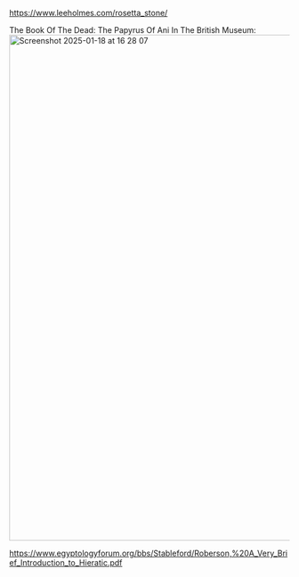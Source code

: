 https://www.leeholmes.com/rosetta_stone/

The Book Of The Dead: The Papyrus Of Ani In The British Museum:
<img width="909" alt="Screenshot 2025-01-18 at 16 28 07" src="https://github.com/user-attachments/assets/46173a3c-f850-4689-ba23-21952d2d25da" />

https://www.egyptologyforum.org/bbs/Stableford/Roberson,%20A_Very_Brief_Introduction_to_Hieratic.pdf
